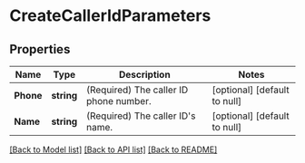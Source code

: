 # CreateCallerIdParameters

## Properties
Name | Type | Description | Notes
------------ | ------------- | ------------- | -------------
**Phone** | **string** | (Required)  The caller ID phone number. | [optional] [default to null]
**Name** | **string** | (Required)  The caller ID&#39;s name. | [optional] [default to null]

[[Back to Model list]](../README.md#documentation-for-models) [[Back to API list]](../README.md#documentation-for-api-endpoints) [[Back to README]](../README.md)


